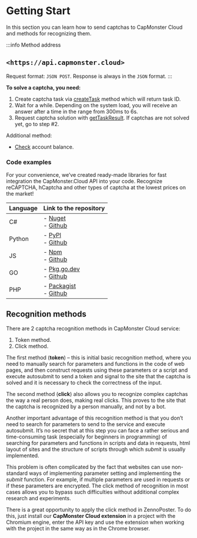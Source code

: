 ﻿---
sidebar_position: 0
---

# Getting Start

In this section you can learn how to send captchas to CapMonster Cloud and methods for recognizing them.

:::info Method address

## `<https://api.capmonster.cloud>`

Request format: `JSON POST`.
Response is always in the `JSON` format.
:::


**To solve a captcha, you need:**

1. Create captcha task via [createTask](api/methods/create-task.md) method which will return task ID.
2. Wait for a while. Depending on the system load, you will receive an answer after a time in the range from 300ms to 6s.
3. Request captcha solution with [getTaskResult](api/methods/get-task-result.md). If captchas are not solved yet, go to step #2. 

Additional method:

- [Check](api/methods/get-balance.md) account balance.

### Code examples

For your convenience, we’ve created ready-made libraries for fast integration the CapMonster.Cloud API into your code. Recognize reCAPTCHA, hCaptcha and other types of captcha at the lowest prices on the market!

|**Language**|**Link to the repository**|
| :- | :- | 
|С#|- [Nuget](https://www.nuget.org/packages/Zennolab.CapMonsterCloud.Client)<br /> - [Github](https://github.com/ZennoLab/capmonstercloud-client-dotnet) |
|Python|- [PyPl](https://pypi.org/project/capmonstercloudclient/)<br /> - [Github](https://github.com/ZennoLab/capmonstercloud-client-python)|
|JS|- [Npm](https://www.npmjs.com/package/@zennolab_com/capmonstercloud-client)<br /> - [Github](https://github.com/ZennoLab/capmonstercloud-client-js)|
|GO|- [Pkg.go.dev](https://pkg.go.dev/github.com/ZennoLab/capmonstercloud-client-go)<br /> - [Github](https://github.com/ZennoLab/capmonstercloud-client-go)|
|PHP|- [Packagist](https://packagist.org/packages/zennolab/capmonstercloud.client)<br /> - [Github](https://github.com/ZennoLab/capmonstercloud-client-php)|



## Recognition methods

There are 2 captcha recognition methods in CapMonster Cloud service:

1. Token method.
1. Click method.

The first method (**token**) – this is initial basic recognition method, where you need to manually search for parameters and functions in the code of web pages, and then construct requests using these parameters or a script and execute autosubmit to send a token and signal to the site that the captcha is solved and it is necessary to check the correctness of the input.

The second method (**click**) also allows you to recognize complex captchas the way a real person does, making real clicks. This proves to the site that the captcha is recognized by a person manually, and not by a bot.

Another important advantage of this recognition method is that you don’t need to search for parameters to send to the service and execute autosubmit. It’s no secret that at this step you can face a rather serious and time-consuming task (especially for beginners in programming) of searching for parameters and functions in scripts and data in requests, html layout of sites and the structure of scripts through which *submit* is usually implemented.

This problem is often complicated by the fact that websites can use non-standard ways of implementing parameter setting and implementing the *submit* function. For example, if multiple parameters are used in requests or if these parameters are encrypted. The click method of recognition in most cases allows you to bypass such difficulties without additional complex research and experiments.

There is a great opportunity to apply the click method in ZennoPoster. To do this, just install our **CapMonster Cloud extension** in a project with the Chromium engine, enter the API key and use the extension when working with the project in the same way as in the Chrome browser.